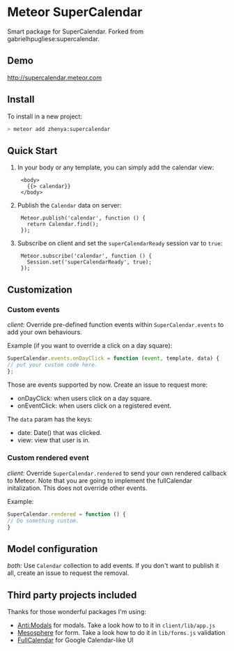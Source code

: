 Meteor SuperCalendar
================

Smart package for SuperCalendar. Forked from gabrielhpugliese:supercalendar.

## Demo

http://supercalendar.meteor.com

## Install

To install in a new project:
```bash
> meteor add zhenya:supercalendar
```

## Quick Start

1. In your body or any template, you can simply add the calendar view:

        <body>
          {{> calendar}}
        </body>

2. Publish the `Calendar` data on server:

        Meteor.publish('calendar', function () {
          return Calendar.find();
        });

3. Subscribe on client and set the `superCalendarReady` session var to `true`:

        Meteor.subscribe('calendar', function () {
          Session.set('superCalendarReady', true);
        });

## Customization

### Custom events

*client:* Override pre-defined function events within `SuperCalendar.events` to add your own behaviours.

Example (if you want to override a click on a day square):
```javascript
SuperCalendar.events.onDayClick = function (event, template, data) {
// put your custom code here.
};
```

Those are events supported by now. Create an issue to request more:

* onDayClick: when users click on a day square.
* onEventClick: when users click on a registered event.

The `data` param has the keys:

* date: Date() that was clicked.
* view: view that user is in.

### Custom rendered event

*client:* Override `SuperCalendar.rendered` to send your own rendered callback to Meteor. Note that you are going to implement the fullCalendar initalization. This does not override other events.

Example:
```javascript
SuperCalendar.rendered = function () {
// Do something custom.
}
```

## Model configuration

*both:* Use `Calendar` collection to add events. If you don't want to publish it all, create an issue to request the removal.

## Third party projects included

Thanks for those wonderful packages I'm using:
* [Anti:Modals](https://atmospherejs.com/anti/modals) for modals. Take a look how to to it in `client/lib/app.js`
* [Mesosphere](https://github.com/copleykj/Mesosphere) for form. Take a look how to do it in `lib/forms.js`
  validation
* [FullCalendar](http://arshaw.com/fullcalendar/) for Google Calendar-like UI

